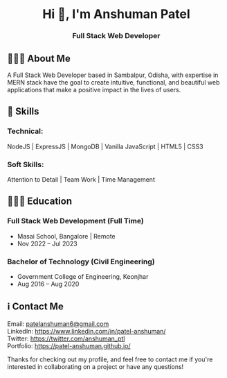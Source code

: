 <h1 align="center">Hi 👋, I'm Anshuman Patel</h1>
<h3 align="center">Full Stack Web Developer</h3>


## 👨🏻‍💼 About Me
A Full Stack Web Developer based in Sambalpur, Odisha, with expertise in MERN stack have the goal to create intuitive, functional, and beautiful web applications that make a positive impact in the lives of users.

## 🧠 Skills
### Technical:
NodeJS | ExpressJS | MongoDB | Vanilla JavaScript | HTML5 | CSS3  

### Soft Skills:
Attention to Detail | Team Work | Time Management

## 👨🏻‍🎓 Education  
### Full Stack Web Development (Full Time)  
- Masai School, Bangalore | Remote  
- Nov 2022 – Jul 2023  

### Bachelor of Technology (Civil Engineering)  
- Government College of Engineering, Keonjhar  
- Aug 2016 – Aug 2020  

## ℹ️ Contact Me  
Email: patelanshuman6@gmail.com  
LinkedIn: https://www.linkedin.com/in/patel-anshuman/  
Twitter: https://twitter.com/anshuman_ptl  
Portfolio: https://patel-anshuman.github.io/  
  
<!-- ## 🎬 Other Interests  
<in making> -->
  
Thanks for checking out my profile, and feel free to contact me if you're interested in collaborating on a project or have any questions!
